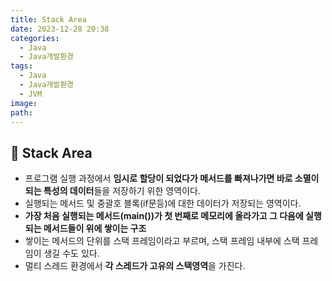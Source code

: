 ```yaml
---
title: Stack Area
date: 2023-12-28 20:38
categories:
  - Java
  - Java개발환경
tags:
  - Java
  - Java개발환경
  - JVM
image: 
path:
---
```


## 🌈 Stack Area
+ 프로그램 실행 과정에서 **임시로 할당이 되었다가 메서드를 빠져나가면 바로 소멸이 되는 특성의 데이터**들을 저장하기 위한 영역이다.
+ 실행되는 메서드 및 중괄호 블록(if문등)에 대한 데이터가 저장되는 영역이다.
+ **가장 처음 실행되는 메서드(main())가 첫 번째로 메모리에 올라가고 그 다음에 실행되는 메서드들이 위에 쌓이는 구조**
+ 쌓이는 메서드의 단위를 스택 프레임이라고 부르며, 스택 프레임 내부에 스택 프레임이 생길 수도 있다.
+ 멀티 스레드 환경에서 **각 스레드가 고유의 스택영역**을 가진다.